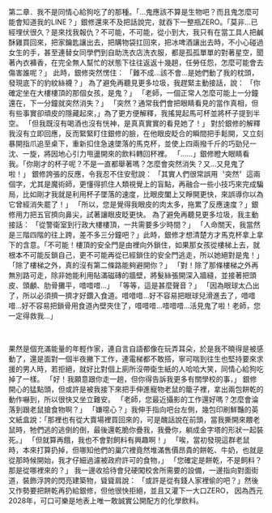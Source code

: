 第二章．我不是同情心給狗吃了的那種。「…鬼應該不算是生物吧？而且鬼怎麼可能會知道我的LINE？」銀修還來不及把話說完，就吞下一整瓶ZERO。「莫非…已經埋伏很久？是來找我報仇？不可能，不可能，從小到大，我只有在當工具人把鹹酥雞買回來，把家鑰匙讓出去，把購物袋扛回來，把冰啤酒讓出去時，不小心碰過女生的手，甚至連替女同學們到自助洗衣店洗衣服，都是孤孤單單的對著星空，聞著內衣褲香，在完全無人幫忙的狀態下往往返返十幾趟，任勞任怨，怎麼可能會去傷害誰呢？」 此時，銀修突然愣住： 「難不成…該不會…是她們動了我的枕頭，發現底下的豹紋絲襪？」 為了避免再聽見更多垃圾，我趕緊主動接話，說： 「你確定坐在大樓樓頂的那個女孩，是鬼？」 「老師，一個正常人怎麼可能上一分鐘還在，下一分鐘就突然消失？」 「突然？通常我們會把眼睛看見的當作真相，但有些事實卻頑皮的隱藏起來，」為了更方便解釋，我搖晃起馬可杯並將杯子提到半空。 「但我既沒有喝酒也沒有恍神，是真真實實的看見她了！」 對於銀修的解釋我沒有立即回應，反而緊緊盯住銀修的臉，在他眼皮眨合的瞬間把手鬆開，又立刻暴開指爪追至桌下，重新扣住急速墜落的馬克杯，並使上四兩撥千斤的巧勁兒一沈、一旋，將因地心引力甩盪開來的飲料轉回杯裡。 「……」銀修瞪大眼睛看我。「你剛才的杯子呢？不是一直都舉著嗎？怎麼會突然消失？又…又見鬼了啦！」 銀修誇張的反應，令我忍不住安慰說： 「其實人們很常誤用〝突然〞這兩個字，尤其是魔術師，更懂得抓住人類視覺上的盲點，再融合一些小技巧來完成騙局，比如剛才我就是利用杯子墜落的速度，比眼皮闔上又睜開更快，來誤導你以為它曾經消失罷了！」 「所以，您是覺得我眼皮的肉太多，拖累了反應速度？」銀修用力把五官擠向鼻尖，試著讓眼皮眨更快。 為了避免再聽見更多垃圾，我主動接話： 「從警衛室到行政大樓樓頂，一共需要多少時間？」 「人命關天，我當然是三階四階的往上跨，差不多三分鐘吧？」此時，銀修才想清楚方才馬克杯拿上拿下的含意。「不可能！樓頂的安全門是由裡向外鎖住，如果那女孩從樓梯上去，就根本不可能反鎖自己，更不可能再從已經鎖住的安全門逃走，所以她絕對是鬼！」 「除了樓梯之外，真的沒有第二條路能夠避開你？」 「對！除了那條樓梯之外再無別路可走，除非她能利用貼滿磁磚的牆壁，將髮絲張開深入牆縫，並接著把頭皮、頭顱、肋骨攤平，唶唶唶…」 「等等，這是甚麼聲音？」 「因為眼球太凸出了，所以必須擠一擠才好鑽入食道。唶唶唶…好不容易把眼球兒滑進去了，唶唶唶…好不容易把鎖骨用食道內壁夾住了，唶唶唶…唶唶唶…活見鬼了啦！老師，您一定得救我…」

 

果然是個充滿能量的年輕作家，連自言自語都像在玩弄耳朵，於是我不曉得是被感動了，還是面對一個半夜撇下工作，連電梯都不敢搭，寧可喘到往生也堅持要來求援的男人時，若拒絕，就好比對個上廁所沒帶衛生紙的人哈哈大笑，同情心給狗吃掉了一樣。 「好！我願意跟你走一趟，但你得告訴我更多有關學校的事，」 銀修開心的猛點頭，但或許是被我接下來把手伸進寵物老鼠的籠子裡，拿出兩包餅乾的動作嚇到，所以很快又坐立難安。 「老師，您最近攝影的工作還好嗎？怎麼會淪落到跟老鼠搶食物啊？」 「嫌噁心？」我伸手指向吧台左側，幾包印刷鮮豔的英文紙盒說：「那裡也有從大賣場裡買回來的，可是醜話說在前頭，當我撕開來餵老鼠時，牠們逃的逃倒的倒，最後還乾脆你疊我，我疊你，躺成金字塔的形狀一起裝死。」 「但就算再餓，我也不會對飼料有興趣啊！」 「唉，當初發現這群老鼠時，本來打算扔掉，但哪知他們的巢穴裡竟然堆滿售價昂貴的餅乾、牛奶，也就是從那時候開始，我才仔細過濾被政府許可的食物，」 「您確定是餅乾，不是飼料？那是從哪裡來的？」 我一邊收拾待會兒硬闖校舍所需要的設備，一邊指向對面街道，裝飾浮誇的閃亮建築物，聳聳肩說： 「或許是從有錢人家裡偷的吧？」然後又作勢要把餅乾再扔給銀修，但他很快拒絕，並且又灌下一大口ZERO， 因為西元2028年，可口可樂是地表上唯一敢誠實公開配方的化學飲料。